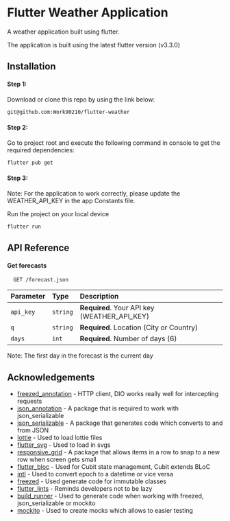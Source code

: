 
# Flutter Weather Application

A weather application built using flutter. 

The application is built using the latest flutter version (v3.3.0)



## Installation

#### Step 1:
Download or clone this repo by using the link below:
```bash
git@github.com:Work90210/flutter-weather
```
#### Step 2:
Go to project root and execute the following command in console to get the required dependencies:
```bash
flutter pub get 
```
#### Step 3:
Note: For the application to work correctly, please update the WEATHER_API_KEY in the app Constants file.

Run the project on your local device
```bash
flutter run
```
## API Reference

#### Get forecasts

```http
  GET /forecast.json
```

| Parameter | Type     | Description                |
| :-------- | :------- | :------------------------- |
| `api_key` | `string` | **Required**. Your API key (WEATHER_API_KEY) |
| `q` | `string` | **Required**. Location (City or Country) |
| `days` | `int` | **Required**. Number of days (6) |

Note: The first day in the forecast is the current day



## Acknowledgements

 - [freezed_annotation](https://pub.dev/packages/freezed_annotation) - HTTP client, DIO works really well for intercepting requests
 - [json_annotation](https://pub.dev/packages/json_annotation) - A package that is required to work with json_serializable
 - [json_serializable](https://pub.dev/packages/json_serializable) - A package that generates code which converts to and from JSON
 - [lottie](https://pub.dev/packages/lottie) - Used to load lottie files
 - [flutter_svg](https://pub.dev/packages/flutter_svg) - Used to load in svgs
 - [responsive_grid](https://pub.dev/packages/responsive_grid) - A package that allows items in a row to snap to a new row when screen gets small
 - [flutter_bloc](https://pub.dev/packages/flutter_bloc) - Used for Cubit state management, Cubit extends BLoC
 - [intl](https://pub.dev/packages/intl) - Used to convert epoch to a datetime or vice versa
 - [freezed](https://pub.dev/packages/freezed) - Used generate code for immutable classes
 - [flutter_lints](https://pub.dev/packages/flutter_lints) - Reminds developers not to be lazy
 - [build_runner](https://pub.dev/packages/build_runner) - Used to generate code when working with freezed, json_serializable or mockito
 - [mockito](https://pub.dev/packages/mockito) - Used to create mocks which allows to easier testing
